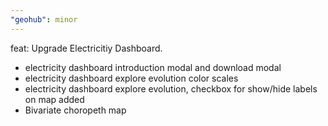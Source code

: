 ```yaml
---
"geohub": minor
---
```


feat: Upgrade Electricitiy Dashboard.

- electricity dashboard introduction modal and download modal
- electricity dashboard explore evolution color scales
- electricity dashboard explore evolution, checkbox for show/hide labels on map added
- Bivariate choropeth map
